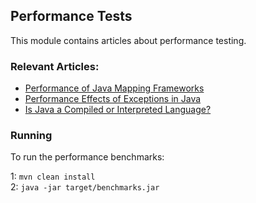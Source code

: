 ## Performance Tests

This module contains articles about performance testing.

### Relevant Articles: 

- [Performance of Java Mapping Frameworks](https://www.surya.com/java-performance-mapping-frameworks)
- [Performance Effects of Exceptions in Java](https://www.surya.com/java-exceptions-performance)
- [Is Java a Compiled or Interpreted Language?](https://www.surya.com/java-compiled-interpreted)

### Running

 To run the performance benchmarks:

1: `mvn clean install`   
2: `java -jar target/benchmarks.jar`
